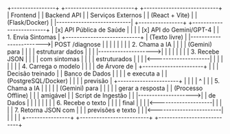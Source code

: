 +----------------+      +-------------------------+      +---------------------------+
|   Frontend     |      |      Backend API        |      |     Serviços Externos     |
| (React + Vite) |      |      (Flask/Docker)     |      |---------------------------|
+----------------+      +-------------------------+      | [x] API Pública de Saúde  |
       |                         |                       | [x] API do Gemini/GPT-4   |
       | 1. Envia Sintomas       |                       +---------------------------+
       | (Texto livre)           |
       |------------------------>| POST /diagnose          |
       |                         |   |                     |
       |                         |   | 2. Chama a IA       |
       |                         |   | (Gemini) para       |
       |                         |   | estruturar dados    |
       |                         |   |-------------------->|
       |                         |   |                     |
       |                         |   | 3. Recebe JSON      |
       |                         |   |   com sintomas      |
       |                         |   |   estruturados      |
       |                         |   |<--------------------|
       |                         |   |                     |
       |                         |   | 4. Carrega o modelo |
       |                         |   |   de Árvore de      |      +----------------------+
       |                         |   |   Decisão treinado  |      |   Banco de Dados     |
       |                         |   |   e executa a       |      | (PostgreSQL/Docker)  |
       |                         |   |   previsão          |      +----------------------+
       |                         |   |                     |                ^
       |                         |   | 5. Chama a IA       |                |
       |                         |   | (Gemini) para       |                |
       |                         |   |   gerar a resposta  |                | (Processo Offline)
       |                         |   |   amigável          |                | Script de Ingestão
       |                         |   |-------------------->|                | de Dados
       |                         |   |                     |                |
       |                         |   | 6. Recebe o texto   |
       |                         |   |   final             |
       |                         |   |<--------------------|
       |                         |                         |
       | 7. Retorna JSON com     |                         |
       |    previsões e texto    |                         |
       |<------------------------|                         |
       |                         |                         |
+----------------+      +-------------------------+      +---------------------------+